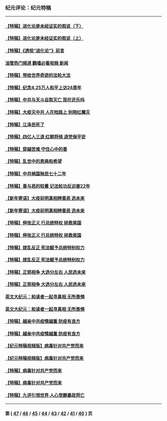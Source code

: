 ### 纪元评论：纪元特稿
---
#### [【特稿】进化论是未经证实的假说（下）](../../pages/nsc424/n14022170.md?06280330) 
#### [【特稿】进化论是未经证实的假说（上）](../../pages/nsc424/n14020737.md?06280330) 
#### [【特稿】《透视“进化论”》前言](../../pages/nsc424/n14019941.md?06280330) 
#### [油管热门频道 翻墙必看视频 新闻](ok?06280330)
#### [【特稿】带给世界奇迹的法轮大法](../../pages/nsc424/n13994132.md?06280330) 
#### [【特稿】纪念4.25万人和平上访24周年](../../pages/nsc424/n13980883.md?06280330) 
#### [【特稿】中共与天斗自取灭亡 现在还乐吗](../../pages/nsc424/n13897482.md?06280330) 
#### [【特稿】大疫灭中共 人在险路上 别陪红魔灭](../../pages/nsc424/n13890697.md?06280330) 
#### [【特稿】江泽民死了](../../pages/nsc424/n13876300.md?06280330) 
#### [【特稿】四亿人三退 红朝将倾 退党保平安](../../pages/nsc424/n13794378.md?06280330) 
#### [【特稿】穿越苦难 守住心中的善](../../pages/nsc424/n13784979.md?06280330) 
#### [【特稿】乱世中的恩典和希望](../../pages/nsc424/n13734687.md?06280330) 
#### [【特稿】中共祸国殃民七十二年](../../pages/nsc424/n13272607.md?06280330) 
#### [【特稿】善与恶的较量 记法轮功反迫害22年](../../pages/nsc424/n13086597.md?06280330) 
#### [【新年寄语】大疫前明真相辨善恶 选未来](../../pages/nsc424/n12660855.md?06280330) 
#### [【新年寄语】大疫前明真相辨善恶 选未来](../../pages/nsc424/n12660855.md?06280330) 
#### [【特稿】伸张正义 行总统特权 拯救美国](../../pages/nsc424/n12616806.md?06280330) 
#### [【特稿】伸张正义 行总统特权 拯救美国](../../pages/nsc424/n12616806.md?06280330) 
#### [【特稿】拨乱反正 宪法赋予总统特别权力](../../pages/nsc424/n12598306.md?06280330) 
#### [【特稿】拨乱反正 宪法赋予总统特别权力](../../pages/nsc424/n12598306.md?06280330) 
#### [【特稿】正邪相争 大选分左右 人民选未来](../../pages/nsc424/n12545208.md?06280330) 
#### [【特稿】正邪相争 大选分左右 人民选未来](../../pages/nsc424/n12545208.md?06280330) 
#### [英文大纪元：和读者一起寻真相 无所畏惧](../../pages/nsc424/n12542027.md?06280330) 
#### [英文大纪元：和读者一起寻真相 无所畏惧](../../pages/nsc424/n12542027.md?06280330) 
#### [【特稿】越亲中共疫情越重 防疫有良方](../../pages/nsc424/n12042989.md?06280330) 
#### [【特稿】越亲中共疫情越重 防疫有良方](../../pages/nsc424/n12042989.md?06280330) 
#### [【纪元特稿视频版】病毒针对共产党而来](../../pages/nsc424/n11977328.md?06280330) 
#### [【纪元特稿视频版】病毒针对共产党而来](../../pages/nsc424/n11977328.md?06280330) 
#### [【特稿】病毒针对共产党而来](../../pages/nsc424/n11928818.md?06280330) 
#### [【特稿】病毒针对共产党而来](../../pages/nsc424/n11928818.md?06280330) 
#### [【特稿】九评引领世界 人心觉醒暴政将亡](../../pages/nsc424/n11660496.md?06280330) 

---
#### 第 [ [47](./47.md?06280330) / [46](./46.md?06280330) / [45](./45.md?06280330) / [44](./44.md?06280330) / [43](./43.md?06280330) / [42](./42.md?06280330) / [41](./41.md?06280330) / [40](./40.md?06280330) ] 页
